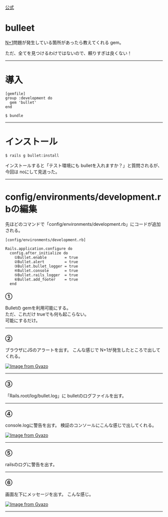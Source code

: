 [公式](https://github.com/flyerhzm/bullet)

# bulleet
[N+1](https://github.com/Tarara33/TIL/blob/main/Rails/%E3%83%87%E3%83%BC%E3%82%BF%E3%83%BC/N%2B1.md)問題が発生している箇所があったら教えてくれる gem。 

ただ、全てを見つけるわけではないので、頼りすぎは良くない！
***

# 導入
~~~
[gemfile]
group :development do
  gem 'bullet'
end

$ bundle
~~~
***

# インストール
~~~
$ rails g bullet:install
~~~
インストールすると「テスト環境にも bulletを入れますか？」と質問されるが、今回は noにして見送った。
***

# config/environments/development.rbの編集
先ほどのコマンドで「config/environments/development.rb」にコードが追加される。
~~~
[config/environments/development.rb]

Rails.application.configure do
  config.after_initialize do
    ①Bullet.enable        = true
    ②Bullet.alert         = true
    ③Bullet.bullet_logger = true
    ④Bullet.console       = true
    ⑤Bullet.rails_logger  = true
    ⑥Bullet.add_footer    = true
  end
~~~

### ① 
Bulletの gemを利用可能にする。  
ただ、これだけ trueでも何も起こらない。  
可能にするだけ。
***

### ②
ブラウザにJSのアラートを出す。
こんな感じで N+1が発生したところで出してくれる。

[![Image from Gyazo](https://i.gyazo.com/9226df0b2e862a4892514886596030fe.png)](https://gyazo.com/9226df0b2e862a4892514886596030fe)
***

### ③
「Rails.root/log/bullet.log」に bulletのログファイルを出す。 
***

### ④
console.logに警告を出す。
検証のコンソールにこんな感じで出してくれる。

[![Image from Gyazo](https://i.gyazo.com/436ba58cbfa3305721ac0fc9fe34fca8.png)](https://gyazo.com/436ba58cbfa3305721ac0fc9fe34fca8)
***

### ⑤
railsのログに警告を出す。
***

### ⑥
画面左下にメッセージを出す。
こんな感じ。  

[![Image from Gyazo](https://i.gyazo.com/0b65afacdea1832a9c10da980ce68abf.png)](https://gyazo.com/0b65afacdea1832a9c10da980ce68abf)
***
